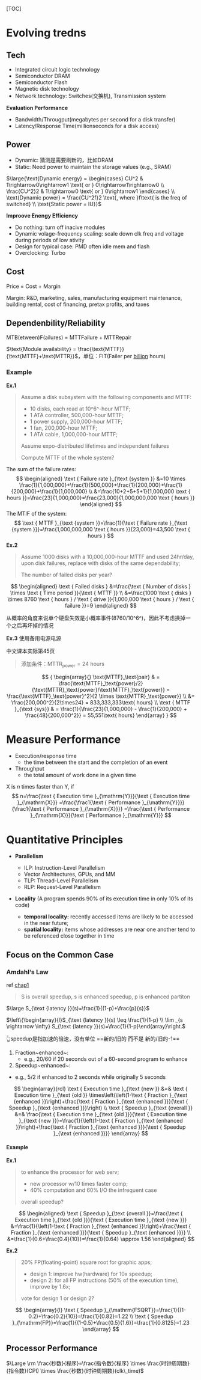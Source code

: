 [TOC]

# Evolving tredns

## Tech

* Integrated circuit logic technology
* Semiconductor DRAM
* Semiconductor Flash
* Magnetic disk technology
* Network technology: Switches(交换机), Transmission system

**Evaluation Performance**

* Bandwidth/Througput(megabytes per second for a disk transfer)
* Latency/Response Time(millionseconds for a disk access)

## Power

* Dynamic: 猜测是需要刷新的，比如DRAM
* Static: Need power to maintain the storage values (e.g., SRAM)

$\large{\text{Dynamic energy} = \begin{cases} CU^2 & 1\rightarrow0\rightarrow1 \text{ or } 0\rightarrow1\rightarrow0 \\ \frac{CU^2}2 & 1\rightarrow0 \text{ or } 0\rightarrow1 \end{cases} \\ \text{Dynamic power} = \frac{CU^2f}2 \text{, where }f\text{ is the freq of switched} \\ \text{Static power = IU}}$

**Improove Enengy Efficiency**

* Do nothing: turn off inacive modules
* Dynamic volage-frequency scaling: scale down clk freq and voltage during periods of low ativity
* Design for typical case: PMD often idle mem and flash
* Overclocking: Turbo

## Cost

Price = Cost + Margin

Margin: R&D, marketing, sales, manufacturing equipment maintenance, building rental, cost of financing, pretax profits, and taxes

## Dependenbility/Reliability

MTB(etween)F(ailures) = MTTFailure + MTTRepair

$\text{Module availability} = \frac{\text{MTTF}}{\text{MTTF}+\text{MTTR}}$，单位：FIT(Failer per <u>billion</u> hours)

### Example

**Ex.1**

> Assume a disk subsystem with the following components and MTTF:
>
> * 10 disks, each read at 10^6^-hour MTTF;
> * 1 ATA controller, 500,000-hour MTTF;
> * 1 power supply, 200,000-hour MTTF;
> * 1 fan, 200,000-hour MTTF; 
> * 1 ATA cable, 1,000,000-hour MTTF;
>
> Assume expo-distributed lifetimes and independent failures
>
> Compute MTTF of the whole system?

The sum of the failure rates:
$$
\begin{aligned}
\text { Failure rate }_{\text {system }} &=10 \times \frac{1}{1,000,000}+\frac{1}{500,000}+\frac{1}{200,000}+\frac{1}{200,000}+\frac{1}{1,000,000} \\
&=\frac{10+2+5+5+1}{1,000,000 \text { hours }}=\frac{23}{1,000,000}=\frac{23,000}{1,000,000,000 \text { hours }}
\end{aligned}
$$
The MTIF of the system:
$$
\text { MTTF }_{\text {system }}=\frac{1}{\text { Failure rate }_{\text {system }}}=\frac{1,000,000,000 \text { hours }}{23,000}=43,500 \text { hours }
$$
**Ex.2**

> Assume 1000 disks with a 10,000,000-hour MTTF and used 24hr/day, upon disk failures, replace with disks of the same dependability;
>
> The number of failed disks per year?

$$
\begin{aligned}
\text { Failed disks } &=\frac{\text { Number of disks } \times \text { Time period }}{\text { MTTF }} \\
&=\frac{1000 \text { disks } \times 8760 \text { hours } / \text { drive }}{1,000,000 \text { hours } / \text { failure }}=9
\end{aligned}
$$

从概率的角度来说单个硬盘失效是小概率事件(8760/10^6^)，因此不考虑换掉一个之后再坏掉的情况

**Ex.3** 使用备用电源电源

中文课本实际第45页

> 添加条件：$\text{MTTR}_\text{power} = 24\text{ hours}$

$$
{
    \begin{array}{}
        \text{MTTF}_\text{pair} & = \frac{\text{MTTF}_\text{power}/2}{\text{MTTR}_\text{power}/\text{MTTF}_\text{power}} = \frac{\text{MTTF}_\text{power}^2}{2 \times \text{MTTR}_\text{power}} 
        \\
        &= \frac{200,000^2}{2\times24} = 833,333,333\text{ hours}
        \\
        \text { MTTF }_{\text {sys}} & = \frac{1}{\frac{23}{1,000,000} - \frac{1}{200,000} + \frac{48}{200,000^2}} = 55,551\text{ hours}
    \end{array}
}
$$



# Measure Performance

* Execution/response time
    * the time between the start and the completion of an event
* Throughput
    * the total amount of work done in a given time



X is *n* times faster than Y, if 
$$
n=\frac{\text { Execution time }_{\mathrm{Y}}}{\text { Execution time }_{\mathrm{X}}}
=\frac{\frac1{\text { Performance }_{\mathrm{Y}}}}{\frac1{\text { Performance }_{\mathrm{X}}}}
=\frac{\text { Performance }_{\mathrm{X}}}{\text { Performance }_{\mathrm{Y}}} 
$$


# Quantitative Principles

* **Parallelism**

    * ILP: Instruction-Level Parallelism
    * Vector Architectures, GPUs, and MM
    * TLP: Thread-Level Parallelism
    * RLP: Request-Level Parallelism

* **Locality** (A program spends 90% of its execution time in only 10% of its code)

  * **temporal locality:** recently accessed items are likely to be accessed in the near future;
  * **spatial locality:** items whose addresses are near one another tend to be referenced close together in time

## Focus on the Common Case

### **Amdahl‘s Law** 

ref [chap1](./1_Intro.md)

> S is overall speedup, s is enhanced speedup, p is enhanced partiton

$\large S_{\text {latency }}(s)=\frac{1}{(1-p)+\frac{p}{s}}$

$\left\{\begin{array}{l}S_{\text {latency }}(s) \leq \frac{1}{1-p} \\ \lim _{s \rightarrow \infty} S_{\text {latency }}(s)=\frac{1}{1-p}\end{array}\right.$

👆speedup是指加速的倍速，没有单位 ==新的/旧的 而不是 新的/旧的-1==



1. Fraction~enhanced~: 
	* e.g., 20/60 if 20 seconds out of a 60-second program to enhance
2. Speedup~enhanced~:
  * e.g., 5/2 if enhanced to 2 seconds while originally 5 seconds

$$
\begin{array}{rcl}
    \text { Execution time }_{\text {new }}
    &=&
    \text { Execution time }_{\text {old }} \times\left(\left(1-\text { Fraction }_{\text {enhanced }}\right)+\frac{\text { Fraction }_{\text {enhanced }}}{\text { Speedup }_{\text {enhanced }}}\right)
    \\
    \text { Speedup }_{\text {overall }}
    &=&
    \frac{\text { Execution time }_{\text {old }}}{\text { Execution time }_{\text {new }}}=\frac{1}{\left(1-\text { Fraction }_{\text {enhanced }}\right)+\frac{\text { Fraction }_{\text {enhanced }}}{\text { Speedup }_{\text {enhanced }}}}
\end{array}
$$

#### Example

**Ex.1**

> to enhance the processor for web serv;
>
> * new processor w/10 times faster comp;
> * 40% computation and 60% I/O the infrequent case
>
> overall speedup?

$$
\begin{aligned}
\text { Speedup }_{\text {overall }}=\frac{\text { Execution time }_{\text {old }}}{\text { Execution time }_{\text {new }}} &=\frac{1}{\left(1-\text { Fraction }_{\text {enhanced }}\right)+\frac{\text { Fraction }_{\text {enhanced }}}{\text { Speedup }_{\text {enhanced }}}} \\
&=\frac{1}{0.6+\frac{0.4}{10}}=\frac{1}{0.64} \approx 1.56
\end{aligned}
$$

**Ex.2**

> 20% FP(floating-point) square root for graphic apps;
>
> * design 1: improve hw(hardware) for 10x speedup;
> * design 2: for all FP instructions (50% of the execution time), improve by 1.6x;
>
> vote for design 1 or design 2?

$$
\begin{array}{l}
\text { Speedup }_{\mathrm{FSQRT}}=\frac{1}{(1-0.2)+\frac{0.2}{10}}=\frac{1}{0.82}=1.22 \\
\text { Speedup }_{\mathrm{FP}}=\frac{1}{(1-0.5)+\frac{0.5}{1.6}}=\frac{1}{0.8125}=1.23
\end{array}
$$

## Processor Performance

$\Large \rm \frac{秒数}{程序}=\frac{指令数}{程序} \times \frac{时钟周期数}{指令数}(CPI) \times \frac{秒数}{时钟周期数}(clk\_time)$

